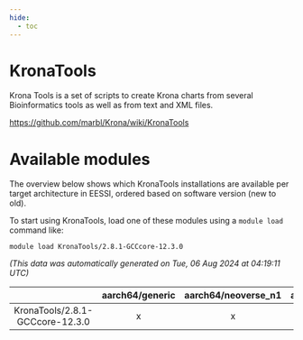 ```yaml
---
hide:
  - toc
---
```


KronaTools
==========


Krona Tools is a set of scripts to create Krona charts from several Bioinformatics tools as well as from text and XML files.

https://github.com/marbl/Krona/wiki/KronaTools
# Available modules


The overview below shows which KronaTools installations are available per target architecture in EESSI, ordered based on software version (new to old).

To start using KronaTools, load one of these modules using a `module load` command like:

```shell
module load KronaTools/2.8.1-GCCcore-12.3.0
```

*(This data was automatically generated on Tue, 06 Aug 2024 at 04:19:11 UTC)*  

| |aarch64/generic|aarch64/neoverse_n1|aarch64/neoverse_v1|x86_64/generic|x86_64/amd/zen2|x86_64/amd/zen3|x86_64/amd/zen4|x86_64/intel/haswell|x86_64/intel/skylake_avx512|
| :---: | :---: | :---: | :---: | :---: | :---: | :---: | :---: | :---: | :---: |
|KronaTools/2.8.1-GCCcore-12.3.0|x|x|x|x|x|x|x|x|x|
